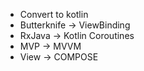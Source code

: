 - Convert to kotlin
- Butterknife -> ViewBinding
- RxJava -> Kotlin Coroutines
- MVP -> MVVM
- View -> COMPOSE